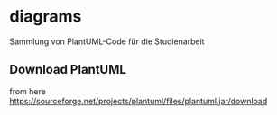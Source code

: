 # diagrams
Sammlung von PlantUML-Code für die Studienarbeit

## Download PlantUML
from here 
https://sourceforge.net/projects/plantuml/files/plantuml.jar/download
